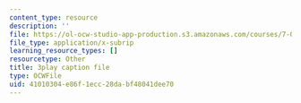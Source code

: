 ```yaml
---
content_type: resource
description: ''
file: https://ol-ocw-studio-app-production.s3.amazonaws.com/courses/7-016-introductory-biology-fall-2018/41010304e86f1ecc28dabf48041dee70_QTdJiG7mV40.srt
file_type: application/x-subrip
learning_resource_types: []
resourcetype: Other
title: 3play caption file
type: OCWFile
uid: 41010304-e86f-1ecc-28da-bf48041dee70
---
```

